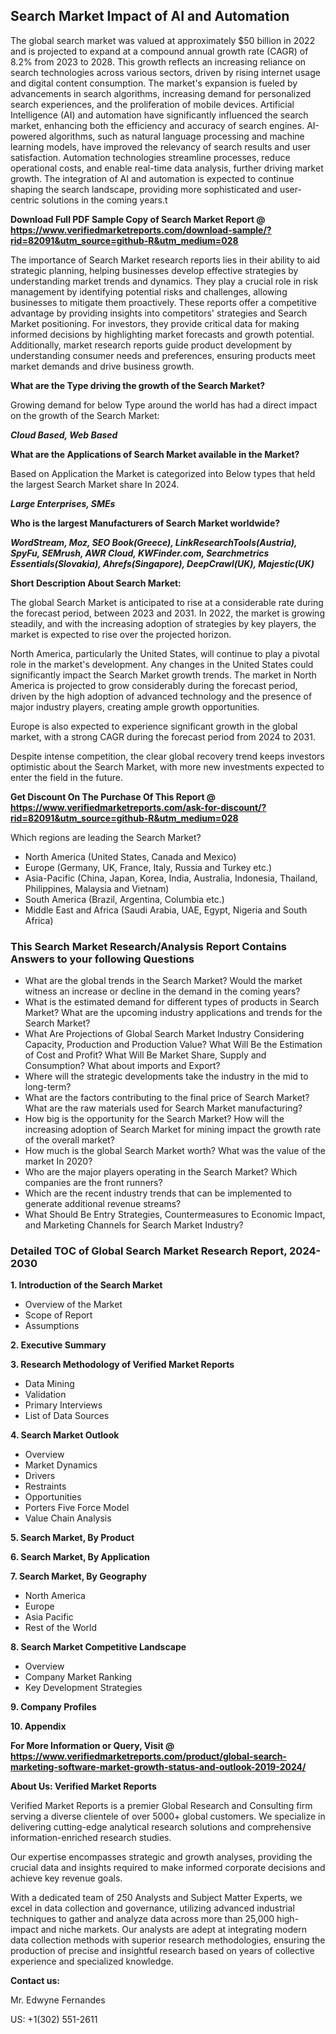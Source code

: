 <h2>Search Market Impact of AI and Automation</h2>The global search market was valued at approximately $50 billion in 2022 and is projected to expand at a compound annual growth rate (CAGR) of 8.2% from 2023 to 2028. This growth reflects an increasing reliance on search technologies across various sectors, driven by rising internet usage and digital content consumption. The market's expansion is fueled by advancements in search algorithms, increasing demand for personalized search experiences, and the proliferation of mobile devices. Artificial Intelligence (AI) and automation have significantly influenced the search market, enhancing both the efficiency and accuracy of search engines. AI-powered algorithms, such as natural language processing and machine learning models, have improved the relevancy of search results and user satisfaction. Automation technologies streamline processes, reduce operational costs, and enable real-time data analysis, further driving market growth. The integration of AI and automation is expected to continue shaping the search landscape, providing more sophisticated and user-centric solutions in the coming years.t</p><p id="" class=""><strong>Download Full PDF Sample Copy of Search Market Report @ <a href="https://www.verifiedmarketreports.com/download-sample/?rid=82091&utm_source=github-R&utm_medium=028" target="_blank">https://www.verifiedmarketreports.com/download-sample/?rid=82091&utm_source=github-R&utm_medium=028</a></strong></p><p>The importance of&nbsp;Search Market research reports lies in their ability to aid strategic planning, helping businesses develop effective strategies by understanding market trends and dynamics. They play a crucial role in risk management by identifying potential risks and challenges, allowing businesses to mitigate them proactively. These reports offer a competitive advantage by providing insights into competitors' strategies and Search Market positioning. For investors, they provide critical data for making informed decisions by highlighting market forecasts and growth potential. Additionally, market research reports guide product development by understanding consumer needs and preferences, ensuring products meet market demands and drive business growth.</p><p><strong>What are the&nbsp;Type driving the growth of the Search Market?</strong></p><p id="" class="">Growing demand for below Type around the world has had a direct impact on the growth of the Search Market:</p><em><strong>Cloud Based, Web Based</strong></em></p><strong>What are the&nbsp;Applications&nbsp;of Search Market available in the Market?</strong></p><p id="" class="">Based on Application the Market is categorized into Below types that held the largest Search Market share In 2024.</p><em><strong>Large Enterprises, SMEs</strong></em></p><strong>Who is the largest Manufacturers of Search Market worldwide?</strong></p><p><em><strong>WordStream, Moz, SEO Book(Greece), LinkResearchTools(Austria), SpyFu, SEMrush, AWR Cloud, KWFinder.com, Searchmetrics Essentials(Slovakia), Ahrefs(Singapore), DeepCrawl(UK), Majestic(UK)</strong></em></p><p id="" class=""><strong>Short Description About Search Market:</strong></p><p>The global Search Market is anticipated to rise at a considerable rate during the forecast period, between 2023 and 2031. In 2022, the market is growing steadily, and with the increasing adoption of strategies by key players, the market is expected to rise over the projected horizon.</p><p>North America, particularly the United States, will continue to play a pivotal role in the market's development. Any changes in the United States could significantly impact the Search Market growth trends. The market in North America is projected to grow considerably during the forecast period, driven by the high adoption of advanced technology and the presence of major industry players, creating ample growth opportunities.</p><p>Europe is also expected to experience significant growth in the global market, with a strong CAGR during the forecast period from 2024 to 2031.</p><p>Despite intense competition, the clear global recovery trend keeps investors optimistic about the Search Market, with more new investments expected to enter the field in the future.</p><p id="" class=""><strong>Get Discount On The Purchase Of This Report @ <a href="https://www.verifiedmarketreports.com/ask-for-discount/?rid=82091&utm_source=github-R&utm_medium=028" target="_blank">https://www.verifiedmarketreports.com/ask-for-discount/?rid=82091&utm_source=github-R&utm_medium=028</a></strong></p>Which regions are leading the Search Market?</p><ul><li>North America (United States, Canada and Mexico)</li><li>Europe (Germany, UK, France, Italy, Russia and Turkey etc.)</li><li>Asia-Pacific (China, Japan, Korea, India, Australia, Indonesia, Thailand, Philippines, Malaysia and Vietnam)</li><li>South America (Brazil, Argentina, Columbia etc.)</li><li>Middle East and Africa (Saudi Arabia, UAE, Egypt, Nigeria and South Africa)</li></ul><h3 id="" class="">This Search Market Research/Analysis Report Contains Answers to your following Questions</h3><ul><li>What are the global trends in the Search Market? Would the market witness an increase or decline in the demand in the coming years?</li><li>What is the estimated demand for different types of products in Search Market? What are the upcoming industry applications and trends for the Search Market?</li><li>What Are Projections of Global Search Market Industry Considering Capacity, Production and Production Value? What Will Be the Estimation of Cost and Profit? What Will Be Market Share, Supply and Consumption? What about imports and Export?</li><li>Where will the strategic developments take the industry in the mid to long-term?</li><li>What are the factors contributing to the final price of Search Market? What are the raw materials used for Search Market manufacturing?</li><li>How big is the opportunity for the Search Market? How will the increasing adoption of Search Market for mining impact the growth rate of the overall market?</li><li>How much is the global Search Market worth? What was the value of the market In 2020?</li><li>Who are the major players operating in the Search Market? Which companies are the front runners?</li><li>Which are the recent industry trends that can be implemented to generate additional revenue streams?</li><li>What Should Be Entry Strategies, Countermeasures to Economic Impact, and Marketing Channels for Search Market Industry?</li></ul><h3 id="" class="">Detailed TOC of Global Search Market Research Report, 2024-2030</h3><p id="" class=""><strong>1. Introduction of the Search Market</strong></p><ul><li>Overview of the Market</li><li>Scope of Report</li><li>Assumptions</li></ul><p id="" class=""><strong>2. Executive Summary</strong></p><p id="" class=""><strong>3. Research Methodology of Verified Market Reports</strong></p><ul><li>Data Mining</li><li>Validation</li><li>Primary Interviews</li><li>List of Data Sources</li></ul><p id="" class=""><strong>4. Search Market Outlook</strong></p><ul><li>Overview</li><li>Market Dynamics</li><li>Drivers</li><li>Restraints</li><li>Opportunities</li><li>Porters Five Force Model</li><li>Value Chain Analysis</li></ul><p id="" class=""><strong>5. Search Market, By Product</strong></p><p id="" class=""><strong>6. Search Market, By Application</strong></p><p id="" class=""><strong>7. Search Market, By Geography</strong></p><ul><li>North America</li><li>Europe</li><li>Asia Pacific</li><li>Rest of the World</li></ul><p id="" class=""><strong>8. Search Market Competitive Landscape</strong></p><ul><li>Overview</li><li>Company Market Ranking</li><li>Key Development Strategies</li></ul><p id="" class=""><strong>9. Company Profiles</strong></p><p id="" class=""><strong>10. Appendix</strong></p><p id="" class=""><strong>For More Information or Query, Visit @ <a href="https://www.verifiedmarketreports.com/product/global-search-marketing-software-market-growth-status-and-outlook-2019-2024/" target="_blank">https://www.verifiedmarketreports.com/product/global-search-marketing-software-market-growth-status-and-outlook-2019-2024/</a></strong></p><p id="" class=""><strong>About Us: Verified Market Reports</strong></p><p id="" class="">Verified Market Reports is a premier Global Research and Consulting firm serving a diverse clientele of over 5000+ global customers. We specialize in delivering cutting-edge analytical research solutions and comprehensive information-enriched research studies.</p><p id="" class="">Our expertise encompasses strategic and growth analyses, providing the crucial data and insights required to make informed corporate decisions and achieve key revenue goals.</p><p id="" class="">With a dedicated team of 250 Analysts and Subject Matter Experts, we excel in data collection and governance, utilizing advanced industrial techniques to gather and analyze data across more than 25,000 high-impact and niche markets. Our analysts are adept at integrating modern data collection methods with superior research methodologies, ensuring the production of precise and insightful research based on years of collective experience and specialized knowledge.</p><p id="" class=""><strong>Contact us:</strong></p><p id="" class="">Mr. Edwyne Fernandes</p><p id="" class="">US: +1(302) 551-2611</p>